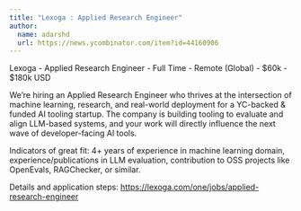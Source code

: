 ```yaml
---
title: "Lexoga : Applied Research Engineer"
author:
  name: adarshd
  url: https://news.ycombinator.com/item?id=44160906
---
```

Lexoga - Applied Research Engineer - Full Time - Remote (Global) - $60k - $180k USD

We’re hiring an Applied Research Engineer who thrives at the intersection of machine learning, research, and real-world deployment for a YC-backed &amp; funded AI tooling startup. The company is building tooling to evaluate and align LLM-based systems, and your work will directly influence the next wave of developer-facing AI tools.

Indicators of great fit: 4+ years of experience in machine learning domain, experience&#x2F;publications in LLM evaluation, contribution to OSS projects like OpenEvals, RAGChecker, or similar.

Details and application steps: <a href="https:&#x2F;&#x2F;lexoga.com&#x2F;one&#x2F;jobs&#x2F;applied-research-engineer" rel="nofollow">https:&#x2F;&#x2F;lexoga.com&#x2F;one&#x2F;jobs&#x2F;applied-research-engineer</a>
<JobApplication />
